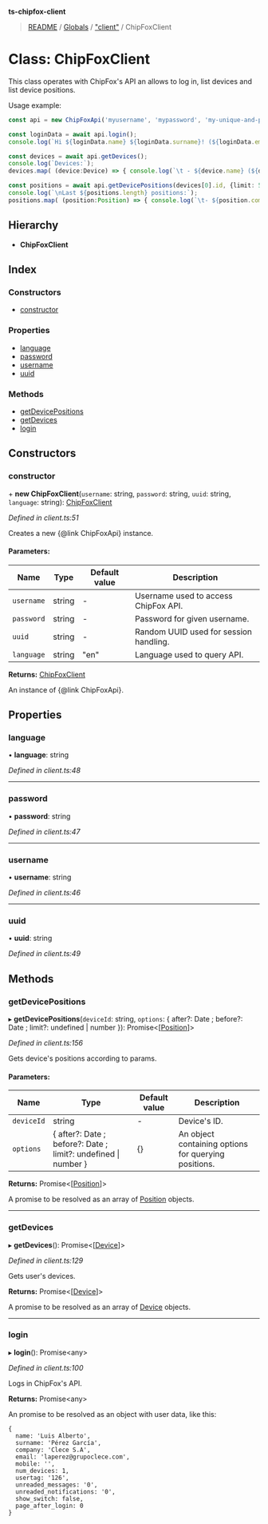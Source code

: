 **ts-chipfox-client**

> [README](../README.md) / [Globals](../globals.md) / ["client"](../modules/_client_.md) / ChipFoxClient

# Class: ChipFoxClient

This class operates with ChipFox's API an allows to log in, list devices and list device positions.

Usage example:

 ```typescript
 const api = new ChipFoxApi('myusername', 'mypassword', 'my-unique-and-provided-uuid');

 const loginData = await api.login();
 console.log(`Hi ${loginData.name} ${loginData.surname}! (${loginData.email})\n`);

 const devices = await api.getDevices();
 console.log(`Devices:`);
 devices.map( (device:Device) => { console.log(`\t - ${device.name} (${device.id}): ${device.lat}, ${device.lng} @ ${device.lastSeen}`) } );

 const positions = await api.getDevicePositions(devices[0].id, {limit: 5});
 console.log(`\nLast ${positions.length} positions:`);
 positions.map( (position:Position) => { console.log(`\t- ${position.computedLocation.lat}, ${position.computedLocation.lng} \t\t@ ${position.time}`) } );
 ```

## Hierarchy

* **ChipFoxClient**

## Index

### Constructors

* [constructor](_client_.chipfoxclient.md#constructor)

### Properties

* [language](_client_.chipfoxclient.md#language)
* [password](_client_.chipfoxclient.md#password)
* [username](_client_.chipfoxclient.md#username)
* [uuid](_client_.chipfoxclient.md#uuid)

### Methods

* [getDevicePositions](_client_.chipfoxclient.md#getdevicepositions)
* [getDevices](_client_.chipfoxclient.md#getdevices)
* [login](_client_.chipfoxclient.md#login)

## Constructors

### constructor

\+ **new ChipFoxClient**(`username`: string, `password`: string, `uuid`: string, `language`: string): [ChipFoxClient](_client_.chipfoxclient.md)

*Defined in client.ts:51*

Creates a new {@link ChipFoxApi} instance.

#### Parameters:

Name | Type | Default value | Description |
------ | ------ | ------ | ------ |
`username` | string | - | Username used to access ChipFox API. |
`password` | string | - | Password for given username. |
`uuid` | string | - | Random UUID used for session handling. |
`language` | string | "en" | Language used to query API.  |

**Returns:** [ChipFoxClient](_client_.chipfoxclient.md)

An instance of {@link ChipFoxApi}.

## Properties

### language

•  **language**: string

*Defined in client.ts:48*

___

### password

•  **password**: string

*Defined in client.ts:47*

___

### username

•  **username**: string

*Defined in client.ts:46*

___

### uuid

•  **uuid**: string

*Defined in client.ts:49*

## Methods

### getDevicePositions

▸ **getDevicePositions**(`deviceId`: string, `options`: { after?: Date ; before?: Date ; limit?: undefined \| number  }): Promise\<[[Position](_entities_position_.position.md)]>

*Defined in client.ts:156*

Gets device's positions according to params.

#### Parameters:

Name | Type | Default value | Description |
------ | ------ | ------ | ------ |
`deviceId` | string | - | Device's ID. |
`options` | { after?: Date ; before?: Date ; limit?: undefined \| number  } | {} | An object containing options for querying positions. |

**Returns:** Promise\<[[Position](_entities_position_.position.md)]>

A promise to be resolved as an array of [Position](_entities_position_.position.md) objects.

___

### getDevices

▸ **getDevices**(): Promise\<[[Device](_entities_device_.device.md)]>

*Defined in client.ts:129*

Gets user's devices.

**Returns:** Promise\<[[Device](_entities_device_.device.md)]>

A promise to be resolved as an array of [Device](_entities_device_.device.md) objects.

___

### login

▸ **login**(): Promise\<any>

*Defined in client.ts:100*

Logs in ChipFox's API.

**Returns:** Promise\<any>

An promise to be resolved as an object with user data, like this:

```
{
  name: 'Luis Alberto',
  surname: 'Pérez García',
  company: 'Clece S.A',
  email: 'laperez@grupoclece.com',
  mobile: '',
  num_devices: 1,
  usertag: '126',
  unreaded_messages: '0',
  unreaded_notifications: '0',
  show_switch: false,
  page_after_login: 0
}
```
